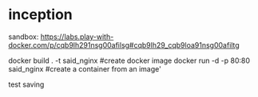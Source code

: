 # inception

sandbox: https://labs.play-with-docker.com/p/cqb9lh291nsg00afilsg#cqb9lh29_cqb9loa91nsg00afiltg


docker build . -t said_nginx        #create docker image
docker run -d -p 80:80 said_nginx   #create a container from an image'

test saving
